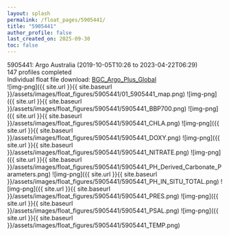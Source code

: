 ```yaml
---
layout: splash
permalink: /float_pages/5905441/
title: "5905441"
author_profile: false
last_created_on: 2025-09-30
toc: false
---
```

 
5905441: Argo Australia (2019-10-05T10:26 to 2023-04-22T06:29)\
147 profiles completed\
Individual float file download: [BGC_Argo_Plus_Global](https://ftp.soest.hawaii.edu/bgc_argo_plus/Individual_Floats/outliers_removed/5905441_Sprof_processed.nc)\
![img-png]({{ site.url }}{{ site.baseurl }}/assets/images/float_figures/5905441/01_5905441_map.png)
![img-png]({{ site.url }}{{ site.baseurl }}/assets/images/float_figures/5905441/5905441_BBP700.png)
![img-png]({{ site.url }}{{ site.baseurl }}/assets/images/float_figures/5905441/5905441_CHLA.png)
![img-png]({{ site.url }}{{ site.baseurl }}/assets/images/float_figures/5905441/5905441_DOXY.png)
![img-png]({{ site.url }}{{ site.baseurl }}/assets/images/float_figures/5905441/5905441_NITRATE.png)
![img-png]({{ site.url }}{{ site.baseurl }}/assets/images/float_figures/5905441/5905441_PH_Derived_Carbonate_Parameters.png)
![img-png]({{ site.url }}{{ site.baseurl }}/assets/images/float_figures/5905441/5905441_PH_IN_SITU_TOTAL.png)
![img-png]({{ site.url }}{{ site.baseurl }}/assets/images/float_figures/5905441/5905441_PRES.png)
![img-png]({{ site.url }}{{ site.baseurl }}/assets/images/float_figures/5905441/5905441_PSAL.png)
![img-png]({{ site.url }}{{ site.baseurl }}/assets/images/float_figures/5905441/5905441_TEMP.png)
